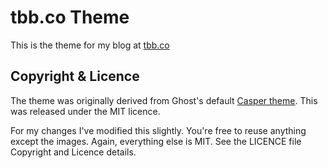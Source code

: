 # tbb.co Theme

This is the theme for my blog at [tbb.co](http://tbb.co/)


## Copyright & Licence

The theme was originally derived from Ghost's default [Casper theme](https://github.com/TryGhost/Casper).
This was released under the MIT licence.

For my changes I've modified this slightly.  You're free to reuse anything except the images.
Again, everything else is MIT. See the LICENCE file Copyright and Licence details.

